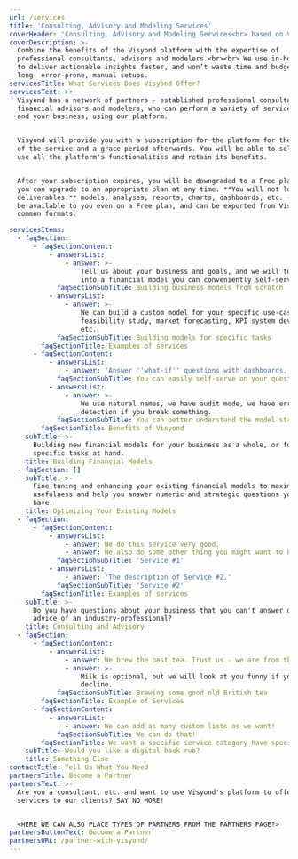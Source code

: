 ```yaml
---
url: /services
title: 'Consulting, Advisory and Modeling Services'
coverHeader: 'Consulting, Advisory and Modeling Services<br> based on Visyond Platform'
coverDescription: >-
  Combine the benefits of the Visyond platform with the expertise of
  professional consultants, advisors and modelers.<br><br> We use in-house tech
  to deliver actionable insights faster, and won’t waste time and budgets on
  long, error-prone, manual setups.
servicesTitle: What Services Does Visyond Offer?
servicesText: >+
  Visyond has a network of partners - established professional consultants,
  financial advisors and modelers, who can perform a variety of services for you
  and your business, using our platform. 


  Visyond will provide you with a subscription for the platform for the duration
  of the service and a grace period afterwards. You will be able to self-serve,
  use all the platform's functionalities and retain its benefits.


  After your subscription expires, you will be downgraded to a Free plan, which
  you can upgrade to an appropriate plan at any time. **You will not lose the
  deliverables:** models, analyses, reports, charts, dashboards, etc. - all will
  be available to you even on a Free plan, and can be exported from Visyond in
  common formats.

servicesItems:
  - faqSection:
      - faqSectionContent:
          - answersList:
              - answer: >-
                  Tell us about your business and goals, and we will turn them
                  into a financial model you can conveniently self-serve on.
            faqSectionSubTitle: Building business models from scratch
          - answersList:
              - answer: >-
                  We can build a custom model for your specific use-case:
                  feasibility study, market forecasting, KPI system development,
                  etc.
            faqSectionSubTitle: Building models for specific tasks
        faqSectionTitle: Examples of services
      - faqSectionContent:
          - answersList:
              - answer: 'Answer ''what-if'' questions with dashboards, blah blah blah.'
            faqSectionSubTitle: You can easily self-serve on your questions
          - answersList:
              - answer: >-
                  We use natural names, we have audit mode, we have error
                  detection if you break something.
            faqSectionSubTitle: You can better understand the model structure
        faqSectionTitle: Benefits of Visyond
    subTitle: >-
      Building new financial models for your business as a whole, or for
      specific tasks at hand.
    title: Building Financial Models
  - faqSection: []
    subTitle: >-
      Fine-tuning and enhancing your existing financial models to maximize their
      usefulness and help you answer numeric and strategic questions you may
      have.
    title: Optimizing Your Existing Models
  - faqSection:
      - faqSectionContent:
          - answersList:
              - answer: We do this service very good.
              - answer: We also do some other thing you might want to have done.
            faqSectionSubTitle: 'Service #1'
          - answersList:
              - answer: 'The description of Service #2.'
            faqSectionSubTitle: 'Service #2'
        faqSectionTitle: Examples of services
    subTitle: >-
      Do you have questions about your business that you can't answer or need an
      advice of an industry-professional?
    title: Consulting and Advisory
  - faqSection:
      - faqSectionContent:
          - answersList:
              - answer: We brew the best tea. Trust us - we are from the UK.
              - answer: >-
                  Milk is optional, but we will look at you funny if you
                  decline.
            faqSectionSubTitle: Brewing some good old British tea
        faqSectionTitle: Example of Services
      - faqSectionContent:
          - answersList:
              - answer: We can add as many custom lists as we want!
            faqSectionSubTitle: We can do that!
        faqSectionTitle: We want a specific service category have specific list?
    subTitle: Would you like a digital back rub?
    title: Something Else
contactTitle: Tell Us What You Need
partnersTitle: Become a Partner
partnersText: >-
  Are you a consultant, etc. and want to use Visyond's platform to offer your
  services to our clients? SAY NO MORE!


  <HERE WE CAN ALSO PLACE TYPES OF PARTNERS FROM THE PARTNERS PAGE?>
partnersButtonText: Become a Partner
partnersURL: /partner-with-visyond/
---
```


